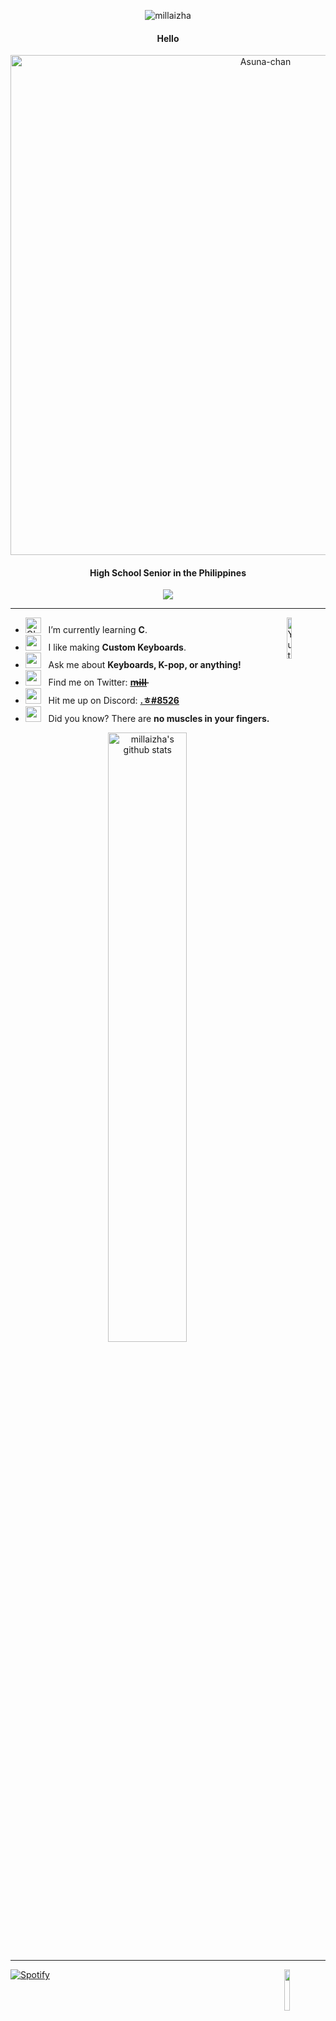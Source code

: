 <div align="center">

<img src="https://svg-banners.vercel.app/api?type=glitch&text1=millaizha&width=800&height=250" alt="millaizha"/> <br>
#### Hello
<img src="https://media.giphy.com/media/AonfFxjfQVAU8/giphy.gif" alt="Asuna-chan"  width="800"/> </a>  
 
#### High School Senior in the Philippines

![](https://komarev.com/ghpvc/?username=millaizha&style=flat&color=blue&label=PROFILE+VIEWS)

</div>

<hr></hr>

-  <img alt="GIF" src="https://media.giphy.com/media/ee72vyhtNdl5rx63n3/giphy.gif" width="25" /> &nbsp; I’m currently learning **C**. <img width="13%" align="right" alt="Yuta" src="https://media.giphy.com/media/fVepKDtIcZYqV4gzSL/giphy.gif" /><br>
- <img src="https://media.giphy.com/media/FMDuoP9ZefU9Xg4P6j/giphy.gif" width="25" />&nbsp;&nbsp; I like making **Custom Keyboards**. <br>
- <img src="https://media.giphy.com/media/XZtTVhwfgY6DxCPsvh/giphy.gif" width="25" />&nbsp;&nbsp; Ask me about **Keyboards, K-pop, or anything!**<br>
- <img src="https://media.giphy.com/media/n9wqJ8gTR9lQnXTvf3/giphy.gif" width="25" /> &nbsp; Find me on Twitter: **[m̶i̶l̶l̶](https://twitter.com/millaizha)**<br>
- <img src="https://media.giphy.com/media/rL0yRrsd5a5PSeUMe7/giphy.gif" width="25"/> &nbsp; Hit me up on Discord: **[.ㅎ#8526](https://discordapp.com/users/528574944984956958)**<br>
- <img src="https://media.giphy.com/media/PcCh9x9Pz5d2CriuMQ/giphy.gif" width="25" />&nbsp;&nbsp;&nbsp;Did you know? There are **no muscles in your fingers.**<br>

<div align="center">
  
<a  href="https://github.com/millaizha"> 
  
<img alt="millaizha's github stats" width="50%" src="https://github-readme-stats.vercel.app/api?username=millaizha&show_icons=true&count_private=true"/>

</a>

</div>

<hr></hr>
<img src="https://media.giphy.com/media/bkfedFXLulc8c2ucCI/giphy.gif" width="13%" align ="right"/>

[![Spotify](https://millaizha.vercel.app/api/spotify)](https://open.spotify.com/user/12186469358)
